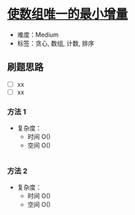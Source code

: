 # [使数组唯一的最小增量](https://leetcode-cn.com/problems/minimum-increment-to-make-array-unique/)

- 难度：Medium
- 标签：贪心, 数组, 计数, 排序

## 刷题思路

- [ ] xx
- [ ] xx

### 方法 1

- 复杂度：
    - 时间 O()
    - 空间 O()

``` js

```

### 方法 2

- 复杂度：
    - 时间 O()
    - 空间 O()

``` js

```
